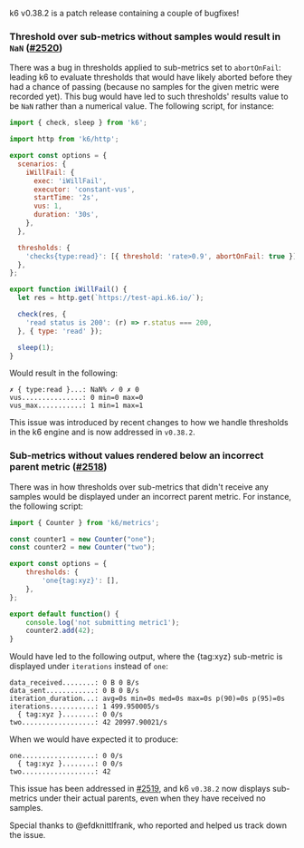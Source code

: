 k6 v0.38.2 is a patch release containing a couple of bugfixes!

### Threshold over sub-metrics without samples would result in `NaN` ([#2520](https://github.com/grafana/k6/issues/2520))

There was a bug in thresholds applied to sub-metrics set to `abortOnFail`: leading k6 to evaluate thresholds that would have likely aborted before they had a chance of passing (because no samples for the given metric were recorded yet). This bug would have led to such thresholds' results value to be `NaN` rather than a numerical value. The following script, for instance:

```javascript
import { check, sleep } from 'k6';

import http from 'k6/http';

export const options = {
  scenarios: {
    iWillFail: {
      exec: 'iWillFail',
      executor: 'constant-vus',
      startTime: '2s',
      vus: 1,
      duration: '30s',
    },
  },

  thresholds: {
    'checks{type:read}': [{ threshold: 'rate>0.9', abortOnFail: true }],
  },
};

export function iWillFail() {
  let res = http.get(`https://test-api.k6.io/`);

  check(res, {
    'read status is 200': (r) => r.status === 200,
  }, { type: 'read' });

  sleep(1);
}
```


Would result in the following:

```
✗ { type:read }...: NaN% ✓ 0 ✗ 0  
vus...............: 0 min=0 max=0
vus_max...........: 1 min=1 max=1
```

This issue was introduced by recent changes to how we handle thresholds in the k6 engine and is now addressed in `v0.38.2`.

### Sub-metrics without values rendered below an incorrect parent metric ([#2518](https://github.com/grafana/k6/issues/2518))

There was in how thresholds over sub-metrics that didn't receive any samples would be displayed under an incorrect parent metric. For instance, the following script:

```javascript
import { Counter } from 'k6/metrics';

const counter1 = new Counter("one");
const counter2 = new Counter("two");

export const options = {
    thresholds: {
        'one{tag:xyz}': [],
    },
};

export default function() {
    console.log('not submitting metric1');
    counter2.add(42);
}
```

Would have led to the following output, where the {tag:xyz} sub-metric is displayed under `iterations` instead of `one`:

```
data_received........: 0 B 0 B/s
data_sent............: 0 B 0 B/s
iteration_duration...: avg=0s min=0s med=0s max=0s p(90)=0s p(95)=0s
iterations...........: 1 499.950005/s
  { tag:xyz }........: 0 0/s
two..................: 42 20997.90021/s
```

When we would have expected it to produce:

```
one..................: 0 0/s
  { tag:xyz }........: 0 0/s
two..................: 42
```

This issue has been addressed in [#2519](https://github.com/grafana/k6/pull/2519), and k6 `v0.38.2` now displays sub-metrics under their actual parents, even when they have received no samples.


Special thanks to @efdknittlfrank, who reported and helped us track down the issue.